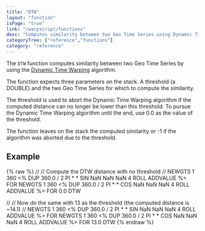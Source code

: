 ```yaml
---
title: "DTW"
layout: "function"
isPage: "true"
link: "/warpscript/functions"
desc: "Computes similarity between two Geo Time Series using Dynamic Time Warping."
categoryTree: ["reference","functions"]
category: "reference"
---
```

 
The `DTW` function computes similarity between two Geo Time Series by using the [Dynamic Time Warping](https://en.wikipedia.org/wiki/Dynamic_time_warping) algorithm.

The function expects three parameters on the stack. A threshold (a DOUBLE) and the two Geo Time Series for which to compute the similarity.

The threshold is used to abort the Dynamic Time Warping algorithm if the computed distance can no longer be lower than this threshold. To pursue the Dynamic Time Warping algorithm until the end, use 0.0 as the value of the threshold.

The function leaves on the stack the computed similarity or -1 if the algorithm was aborted due to the threshold.

## Example ##

{% raw %}
<warp10-warpscript-widget backend="{{backend}}"  exec-endpoint="{{execEndpoint}}">
//
// Compute the DTW distance with no threshold
//
NEWGTS 1 360 <% DUP 360.0 / 2 PI * * SIN NaN NaN NaN 4 ROLL ADDVALUE %> FOR
NEWGTS 1 360 <% DUP 360.0 / 2 PI * * COS NaN NaN NaN 4 ROLL ADDVALUE %> FOR
0.0
DTW

//
// Now do the same with 13 as the threshold (the computed distance is ~14.1)
//
NEWGTS 1 360 <% DUP 360.0 / 2 PI * * SIN NaN NaN NaN 4 ROLL ADDVALUE %> FOR
NEWGTS 1 360 <% DUP 360.0 / 2 PI * * COS NaN NaN NaN 4 ROLL ADDVALUE %> FOR
13.0
DTW
</warp10-warpscript-widget>
{% endraw %}        
